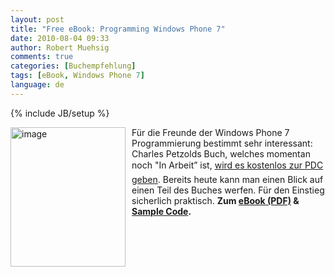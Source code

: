 ```yaml
---
layout: post
title: "Free eBook: Programming Windows Phone 7"
date: 2010-08-04 09:33
author: Robert Muehsig
comments: true
categories: [Buchempfehlung]
tags: [eBook, Windows Phone 7]
language: de
---
```

{% include JB/setup %}
<p><a href="{{BASE_PATH}}/assets/wp-images-de/image1021.png"><img style="border-bottom: 0px; border-left: 0px; margin: 0px 10px 0px 0px; display: inline; border-top: 0px; border-right: 0px" title="image" border="0" alt="image" align="left" src="{{BASE_PATH}}/assets/wp-images-de/image_thumb205.png" width="184" height="223" /></a> </p>  <p>Für die Freunde der Windows Phone 7 Programmierung bestimmt sehr interessant: Charles Petzolds Buch, welches momentan noch "In Arbeit” ist, <a href="http://blogs.msdn.com/b/microsoft_press/archive/2010/08/02/free-ebook-petzold-s-programming-windows-phone-7-special-excerpt-2.aspx">wird es kostenlos zur PDC geben</a>. Bereits heute kann man einen Blick auf einen Teil des Buches werfen. Für den Einstieg sicherlich praktisch. <strong>Zum <a href="http://download.microsoft.com/download/0/D/9/0D919C81-6E31-436C-8FB0-A75BBEBB6AEA/ProgrammingWindowsPhone7(SpecialExcerpt2).pdf">eBook (PDF)</a> &amp; <a href="http://download.microsoft.com/download/0/D/9/0D919C81-6E31-436C-8FB0-A75BBEBB6AEA/ProgrammingWindowsPhone7Code(SpecialExcerpt2).zip">Sample Code</a>.</strong></p>
